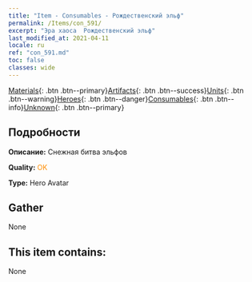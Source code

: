 ```yaml
---
title: "Item - Consumables - Рождественский эльф"
permalink: /Items/con_591/
excerpt: "Эра хаоса  Рождественский эльф"
last_modified_at: 2021-04-11
locale: ru
ref: "con_591.md"
toc: false
classes: wide
---
```

 [Materials](/ru/Items/){: .btn .btn--primary}[Artifacts](/ru/Items/Artifacts/){: .btn .btn--success}[Units](/ru/Items/Units/){: .btn .btn--warning}[Heroes](/ru/Items/Heroes/){: .btn .btn--danger}[Consumables](/ru/Items/Consumables/){: .btn .btn--info}[Unknown](/ru/Items/Unknown/){: .btn .btn--primary}

## Подробности
 **Описание:** Снежная битва эльфов

 **Quality:** <span style="color: #FF8C00">OK</span>

 **Type:** Hero Avatar

## Gather

  None

## This item contains:

  None

